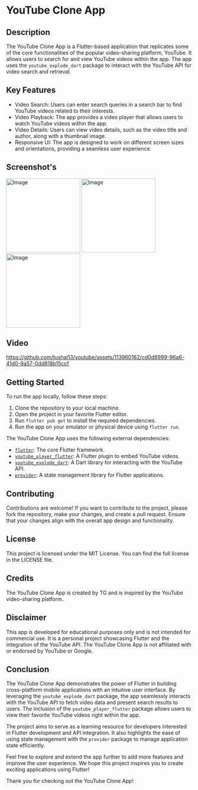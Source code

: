 # YouTube Clone App



## Description

The YouTube Clone App is a Flutter-based application that replicates some of the core functionalities of the popular video-sharing platform, YouTube. It allows users to search for and view YouTube videos within the app. The app uses the `youtube_explode_dart` package to interact with the YouTube API for video search and retrieval.

## Key Features

- Video Search: Users can enter search queries in a search bar to find YouTube videos related to their interests.
- Video Playback: The app provides a video player that allows users to watch YouTube videos within the app.
- Video Details: Users can view video details, such as the video title and author, along with a thumbnail image.
- Responsive UI: The app is designed to work on different screen sizes and orientations, providing a seamless user experience.

## Screenshot's

<img src="https://github.com/tushal13/youtube/assets/113960162/f3b4af00-762c-4fff-b423-f756e7ed96af" alt="Image" width="200">

<img src="https://github.com/tushal13/youtube/assets/113960162/42d98b6c-5f53-46b4-813c-82a95a80a0aa" alt="Image" width="200">

<img src="https://github.com/tushal13/youtube/assets/113960162/38d36563-2177-496a-af6d-46f920c1345c" alt="Image" width="200">

## Video

https://github.com/tushal13/youtube/assets/113960162/cd0d8999-96a6-41d0-9a57-0dd818b15ccf



## Getting Started

To run the app locally, follow these steps:

1. Clone the repository to your local machine.
2. Open the project in your favorite Flutter editor.
3. Run `flutter pub get` to install the required dependencies.
4. Run the app on your emulator or physical device using `flutter run`.



The YouTube Clone App uses the following external dependencies:

- [`flutter`](https://flutter.dev): The core Flutter framework.
- [`youtube_player_flutter`](https://pub.dev/packages/youtube_player_flutter): A Flutter plugin to embed YouTube videos.
- [`youtube_explode_dart`](https://pub.dev/packages/youtube_explode_dart): A Dart library for interacting with the YouTube API.
- [`provider`](https://pub.dev/packages/provider): A state management library for Flutter applications.

## Contributing

Contributions are welcome! If you want to contribute to the project, please fork the repository, make your changes, and create a pull request. Ensure that your changes align with the overall app design and functionality.

## License

This project is licensed under the MIT License. You can find the full license in the LICENSE file.

## Credits

The YouTube Clone App is created by TG and is inspired by the YouTube video-sharing platform.

## Disclaimer

This app is developed for educational purposes only and is not intended for commercial use. It is a personal project showcasing Flutter and the integration of the YouTube API. The YouTube Clone App is not affiliated with or endorsed by YouTube or Google.


## Conclusion

The YouTube Clone App demonstrates the power of Flutter in building cross-platform mobile applications with an intuitive user interface. By leveraging the `youtube_explode_dart` package, the app seamlessly interacts with the YouTube API to fetch video data and present search results to users. The inclusion of the `youtube_player_flutter` package allows users to view their favorite YouTube videos right within the app.

The project aims to serve as a learning resource for developers interested in Flutter development and API integration. It also highlights the ease of using state management with the `provider` package to manage application state efficiently.

Feel free to explore and extend the app further to add more features and improve the user experience. We hope this project inspires you to create exciting applications using Flutter!

Thank you for checking out the YouTube Clone App!
